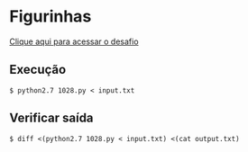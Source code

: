 # Figurinhas
[Clique aqui para acessar o desafio](https://www.urionlinejudge.com.br/judge/pt/problems/view/1028)

## Execução
```
$ python2.7 1028.py < input.txt
```

## Verificar saída
```
$ diff <(python2.7 1028.py < input.txt) <(cat output.txt)
```